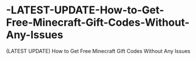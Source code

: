 # -LATEST-UPDATE-How-to-Get-Free-Minecraft-Gift-Codes-Without-Any-Issues
(LATEST UPDATE) How to Get Free Minecraft Gift Codes Without Any Issues
